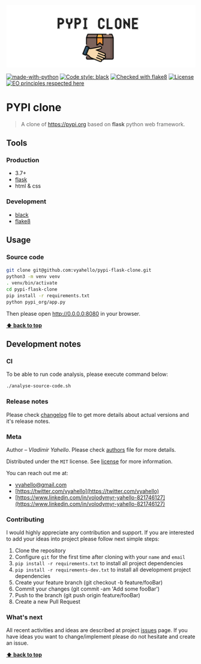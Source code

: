 ![Screenshot](logo.png)

[![made-with-python](https://img.shields.io/badge/Made%20with-Python-1f425f.svg)](https://www.python.org/)
[![Code style: black](https://img.shields.io/badge/code%20style-black-000000.svg)](https://github.com/psf/black)
[![Checked with flake8](https://img.shields.io/badge/flake8-checked-blue)](http://flake8.pycqa.org/)
[![License](https://img.shields.io/badge/license-MIT-green.svg)](LICENSE.md)
[![EO principles respected here](https://www.elegantobjects.org/badge.svg)](https://www.elegantobjects.org)

# PYPI clone

> A clone of https://pypi.org based on **flask** python web framework.

## Tools

### Production
- 3.7+
- [flask](https://flask.palletsprojects.com/en/2.0.x/)
- html & css 

### Development

- [black](https://black.readthedocs.io/en/stable/)
- [flake8](http://flake8.pycqa.org/en/latest/)

## Usage

### Source code

```bash
git clone git@github.com:vyahello/pypi-flask-clone.git
python3 -m venv venv 
. venv/bin/activate
cd pypi-flask-clone
pip install -r requirements.txt
python pypi_org/app.py
```

Then please open http://0.0.0.0:8080 in your browser.

**[⬆ back to top](#pypi-clone)**

## Development notes

### CI

To be able to run code analysis, please execute command below:
```bash
./analyse-source-code.sh
```
### Release notes

Please check [changelog](CHANGELOG.md) file to get more details about actual versions and it's release notes.

### Meta

Author – _Vladimir Yahello_. Please check [authors](AUTHORS.md) file for more details.

Distributed under the `MIT` license. See [license](LICENSE.md) for more information.

You can reach out me at:
* [vyahello@gmail.com](vyahello@gmail.com)
* [https://twitter.com/vyahello](https://twitter.com/vyahello)
* [https://www.linkedin.com/in/volodymyr-yahello-821746127](https://www.linkedin.com/in/volodymyr-yahello-821746127)

### Contributing

I would highly appreciate any contribution and support. If you are interested to add your ideas into project please follow next simple steps:

1. Clone the repository
2. Configure `git` for the first time after cloning with your `name` and `email`
3. `pip install -r requirements.txt` to install all project dependencies
4. `pip install -r requirements-dev.txt` to install all development project dependencies
5. Create your feature branch (git checkout -b feature/fooBar)
6. Commit your changes (git commit -am 'Add some fooBar')
7. Push to the branch (git push origin feature/fooBar)
8. Create a new Pull Request

### What's next

All recent activities and ideas are described at project [issues](https://github.com/vyahello/pypi/issues) page. 
If you have ideas you want to change/implement please do not hesitate and create an issue.

**[⬆ back to top](#pypi-clone)**
